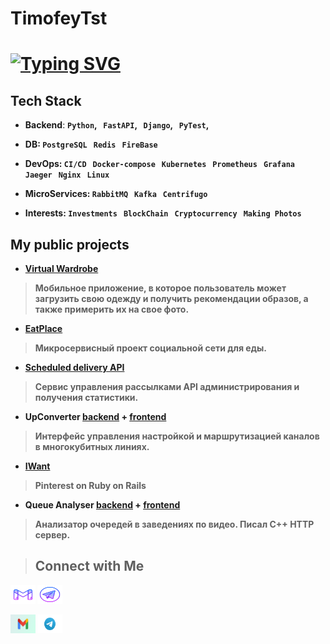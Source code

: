 # TimofeyTst
# [![Typing SVG](https://readme-typing-svg.demolab.com?font=Fira+Code&pause=1000&color=1AD1F7&random=false&width=435&lines=Hello!+My+name+Timofey+Starzhevsky;I+am+backend+developer;Also+I+like+DevOps)](https://git.io/typing-svg)

## Tech Stack
- **Backend**: <b>```Python```, &nbsp; ```FastAPI```, &nbsp;  <b> ```Django```, &nbsp; </b> <b>```PyTest```</b>, &nbsp; <br>

- **DB**: <b> ```PostgreSQL``` &nbsp; </b> <b> ```Redis``` &nbsp; </b> <b> ```FireBase``` &nbsp; </b> <br>

- **DevOps**: <b> ```CI/CD``` &nbsp; </b>  <b> ```Docker-compose``` &nbsp; </b> <b> ```Kubernetes``` &nbsp; </b>  <b> ```Prometheus``` &nbsp; </b>  <b> ```Grafana``` &nbsp; </b>  <b> ```Jaeger``` &nbsp; </b>  <b> ```Nginx``` &nbsp; </b> <b> ```Linux``` &nbsp; </b> <br>

- **MicroServices**: <b> ```RabbitMQ``` &nbsp; </b>  <b> ```Kafka``` &nbsp; </b> <b> ```Centrifugo``` &nbsp; </b>  <br>

- **Interests**: <b> ```Investments``` &nbsp; ```BlockChain``` &nbsp; ```Cryptocurrency```  &nbsp; ```Making Photos``` &nbsp;</b>

## My public projects
- [Virtual Wardrobe](https://github.com/WIP-VK-Spring-2024)
> Мобильное приложение, в которое пользователь может загрузить свою одежду и получить рекомендации образов, а также примерить их на свое фото.

- [EatPlace](https://github.com/EatPlace)
> Микросервисный проект социальной сети для еды.

- [Scheduled delivery API](https://gitlab.com/TimofeyTst/scheduled_delivery_api)
> Сервис управления рассылками API администрирования и получения статистики.

- UpConverter [backend](https://github.com/TimofeyTst/up_converter_backend) + [frontend](https://github.com/TimofeyTst/up_converter_frontend)
> Интерфейс управления настройкой и маршрутизацией каналов в многокубитных линиях.

- [IWant](https://github.com/TimofeyTst/IWant)
> Pinterest on Ruby on Rails

- Queue Analyser [backend](https://github.com/kotoBOPOT/Queue_Analyser_back/) + [frontend](https://github.com/TimofeyTst/queue_analyser_front)
> Анализатор очередей в заведениях по видео. Писал С++ HTTP сервер.

> ## Connect with Me

<a href="mailto:yarik.mist@gmail.com" target="blank"><img src="svg/logo-gmail.svg" alt="TimofeyTst" height="30" width="40"></a>
<a href="https://t.me/Starzhev" target="blank"><img src="svg/logo-telegram.svg" alt="TimofeyTst" height="30" width="40"></a>

<a href="mailto:yarik.mist@gmail.com" target="blank"><img src="svg/logo-gmail.png" alt="TimofeyTst" height="30" width="40"></a>
<a href="https://t.me/Starzhev" target="blank"><img src="svg/logo-telegram.png" alt="TimofeyTst" height="30" width="40"></a>
